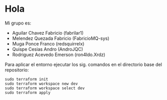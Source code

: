 # Hola

Mi grupo es:
- Aguilar Chavez Fabricio (fabrilar1)
- Melendez Quezada Fabricio (FabricioMQ-sys)
- Muga Ponce Franco (redsquirrelx)
- Quispe Cesias Andro (AndroJQC)
- Rodriguez Acevedo Emerson (ron4ldo.Xrdz)

Para aplicar el entorno ejecutar los sig. comandos en el directorio base del repositorio:
```
sudo terraform init
sudo terraform workspace new dev
sudo terraform workspace select dev
sudo terraform apply
```